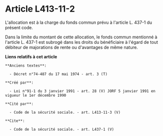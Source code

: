 # Article L413-11-2

L'allocation est à la charge du fonds commun prévu à l'article L. 437-1 du présent code.

Dans la limite du montant de cette allocation, le fonds commun mentionné à l'article L. 437-1 est subrogé dans les droits du
bénéficiaire à l'égard de tout débiteur de majorations de rente ou d'avantages de même nature.

**Liens relatifs à cet article**

	**Anciens textes**:

	  - Décret n°74-487 du 17 mai 1974 - art. 3 (T)

	**Créé par**:

	  - Loi n°91-1 du 3 janvier 1991 - art. 28 (V) JORF 5 janvier 1991 en vigueur le 1er décembre 1990

	**Cité par**:

	  - Code de la sécurité sociale. - art. L413-11-3 (V)

	**Cite**:

	  - Code de la sécurité sociale. - art. L437-1 (V)
